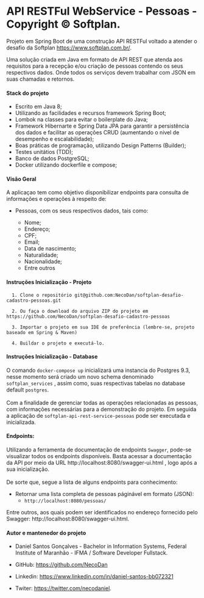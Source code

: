 # API RESTFul WebService - Pessoas - Copyright © Softplan.
  Projeto em Spring Boot de uma construção API RESTFul voltado a atender o desafio da Softplan <link>https://www.softplan.com.br/.
   
  Uma solução criada em Java em formato de API REST que atenda aos requisitos para a recepção e/ou criação de pessoas contendo os seus respectivos dados. Onde todos os serviços devem trabalhar com JSON em suas chamadas e retornos.

 #### Stack do projeto
  - Escrito em Java 8;
  - Utilizando as facilidades e recursos framework Spring Boot;
  - Lombok na classes para evitar o boilerplate do Java;
  - Framework Hibernarte e Spring Data JPA para garantir a persistência dos dados e facilitar as operações CRUD (aumentando o nivel de desempenho e escalabilidade);
  - Boas práticas de programação, utilizando Design Patterns (Builder);
  - Testes unitátios (TDD);
  - Banco de dados PostgreSQL;
  - Docker utilizando dockerfile e compose;
  
  #### Visão Geral
  
  A aplicaçao tem como objetivo disponibilizar endpoints para consulta de informações e operações à respeito de:
  - Pessoas, com os seus respectivos dados, tais como: 
  
    - Nome;
    - Endereço;
    - CPF;
    - Email;
    - Data de nascimento;
    - Naturalidade;
    - Nacionalidade;
    - Entre outros 
  
  #### Instruções Inicialização - Projeto
    
      1. Clone o repositório git@github.com:NecoDan/softplan-desafio-cadastro-pessoas.git
      
      2. Ou faça o download do arquivo ZIP do projeto em https://github.com/NecoDan/softplan-desafio-cadastro-pessoas
          
      3. Importar o projeto em sua IDE de preferência (lembre-se, projeto baseado em Spring & Maven)
      
      4. Buildar o projeto e executá-lo.
    
  #### Instruções Inicialização - Database
  
 O comando ```docker-compose up``` inicializará uma instancia do Postgres 9.3, nesse momento será criado um novo schema denominado ```softplan_services``` , assim como, suas respectivas tabelas no database default ```postgres```. 
 <br><br>Com a finalidade de gerenciar todas as operações relacionadas as pessoas, com informações necessárias para a demonstração do projeto. Em seguida a aplicação de ```softplan-api-rest-service-pessoas``` pode ser executada e inicializada.
 
 
  #### Endpoints: 
  
  Utilizando a ferramenta de documentação de endpoints ```Swagger```, pode-se visualizar todos os endpoints disponíveis. Basta acessar a documentação da API por meio da URL <link>http://localhost:8080/swagger-ui.html , logo após a sua inicialização. <br><br> 
  De sorte que, segue a lista de alguns endpoints para conhecimento: 
  
  - Retornar uma lista completa de pessoas páginável em formato (JSON):
    - `http://localhost:8080/pessoas/`
  
 Entre outros, aos quais podem ser identificados no endereço fornecido pelo Swagger: <link>http://localhost:8080/swagger-ui.html.


 #### Autor e mantenedor do projeto
 - Daniel Santos Gonçalves - Bachelor in Information Systems, Federal Institute of Maranhão - IFMA / Software Developer Fullstack.
 - GitHub: https://github.com/NecoDan
 
 - Linkedin: <link>https://www.linkedin.com/in/daniel-santos-bb072321 
 - Twiter: <link>https://twitter.com/necodaniel.
